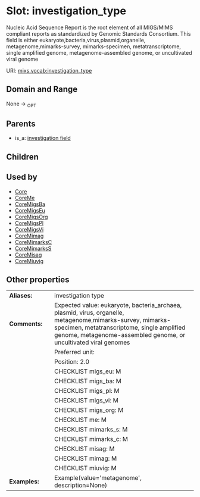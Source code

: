 
# Slot: investigation_type


Nucleic Acid Sequence Report is the root element of all MIGS/MIMS compliant reports as standardized by Genomic Standards Consortium. This field is either eukaryote,bacteria,virus,plasmid,organelle, metagenome,mimarks-survey, mimarks-specimen, metatranscriptome, single amplified genome, metagenome-assembled genome, or uncultivated viral genome

URI: [mixs.vocab:investigation_type](https://w3id.org/mixs/vocab/investigation_type)


## Domain and Range

None ->  <sub>OPT</sub> 

## Parents

 *  is_a: [investigation field](investigation_field.md)

## Children


## Used by

 * [Core](Core.md)
 * [CoreMe](CoreMe.md)
 * [CoreMigsBa](CoreMigsBa.md)
 * [CoreMigsEu](CoreMigsEu.md)
 * [CoreMigsOrg](CoreMigsOrg.md)
 * [CoreMigsPl](CoreMigsPl.md)
 * [CoreMigsVi](CoreMigsVi.md)
 * [CoreMimag](CoreMimag.md)
 * [CoreMimarksC](CoreMimarksC.md)
 * [CoreMimarksS](CoreMimarksS.md)
 * [CoreMisag](CoreMisag.md)
 * [CoreMiuvig](CoreMiuvig.md)

## Other properties

|  |  |  |
| --- | --- | --- |
| **Aliases:** | | investigation type |
| **Comments:** | | Expected value: eukaryote, bacteria_archaea, plasmid, virus, organelle, metagenome,mimarks-survey, mimarks-specimen, metatranscriptome, single amplified genome, metagenome-assembled genome, or uncultivated viral genomes |
|  | | Preferred unit:  |
|  | | Position: 2.0 |
|  | | CHECKLIST migs_eu: M |
|  | | CHECKLIST migs_ba: M |
|  | | CHECKLIST migs_pl: M |
|  | | CHECKLIST migs_vi: M |
|  | | CHECKLIST migs_org: M |
|  | | CHECKLIST me: M |
|  | | CHECKLIST mimarks_s: M |
|  | | CHECKLIST mimarks_c: M |
|  | | CHECKLIST misag: M |
|  | | CHECKLIST mimag: M |
|  | | CHECKLIST miuvig: M |
| **Examples:** | | Example(value='metagenome', description=None) |

